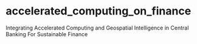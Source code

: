 # accelerated_computing_on_finance
Integrating Accelerated Computing and Geospatial Intelligence in Central Banking For Sustainable Finance 
